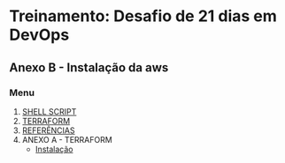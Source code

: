 # Treinamento: Desafio de 21 dias em DevOps
## Anexo B - Instalação da aws

### Menu
1. [SHELL SCRIPT](../../shellscript/shellscript.md)
2. [TERRAFORM](../terraform.md)
3. [REFERÊNCIAS](credit.md)
4. ANEXO A - TERRAFORM
    * [Instalação](../terraform/install/terraform_install.md)




